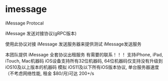 # imessage
iMessage Protocal

iMessage 发送对接协议(gRPC版本)

使用此协议对接 iMessage 发送服务器来提供测试 iMessage发送服务

本团队提供 iMessage 全套协议出租服务 有需要的联系！！！
支持iPhone, iPad, iTouch, Mac机器码 iOS设备支持所有32位机器码, 64位机器码仅支持没有升级到iOS10及以上版本的机器码
模拟 iOS11及以下所有iOS版本协议, 单台服务器速度（不考虑网络性能, 租金 $80/月)可达 200+/s
